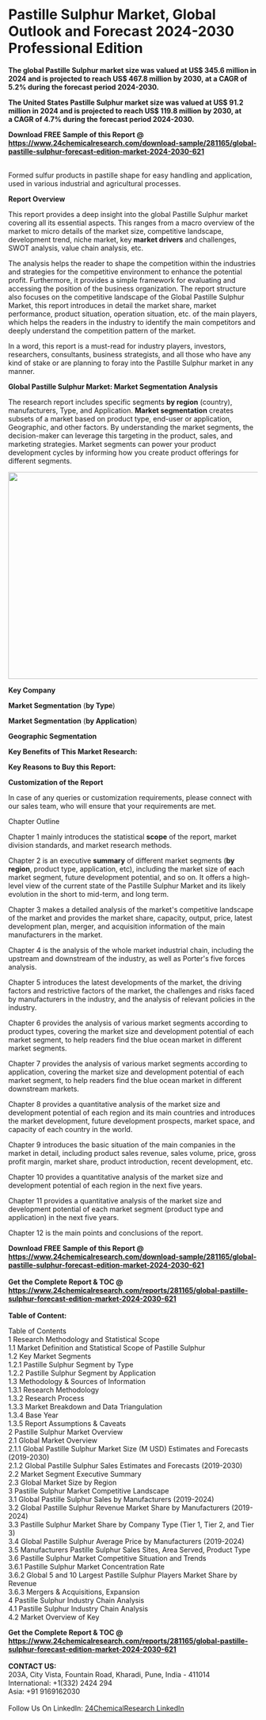 <h1>Pastille Sulphur Market, Global Outlook and Forecast 2024-2030 Professional Edition</h1><p><strong>The global Pastille Sulphur market size was valued at US$ 345.6 million in 2024 and is projected to reach US$ 467.8 million by 2030, at a CAGR of 5.2% during the forecast period 2024-2030.</strong></p><p>
</p><p><strong>The United States Pastille Sulphur market size was valued at US$ 91.2 million in 2024 and is projected to reach US$ 119.8 million by 2030, at a CAGR of 4.7% during the forecast period 2024-2030.</strong></p><div><b>Download FREE Sample of this Report @ 
            <a href="https://www.24chemicalresearch.com/download-sample/281165/global-pastille-sulphur-forecast-edition-market-2024-2030-621">
            https://www.24chemicalresearch.com/download-sample/281165/global-pastille-sulphur-forecast-edition-market-2024-2030-621</a></b></div><br><p>
</p><p>Formed sulfur products in pastille shape for easy handling and application, used in various industrial and agricultural processes.</p><p>
</p><p><strong>Report Overview</strong></p><p>
</p><p>This report provides a deep insight into the global Pastille Sulphur market covering all its essential aspects. This ranges from a macro overview of the market to micro details of the market size, competitive landscape, development trend, niche market, key <strong>market drivers</strong> and challenges, SWOT analysis, value chain analysis, etc.</p><p>
</p><p>The analysis helps the reader to shape the competition within the industries and strategies for the competitive environment to enhance the potential profit. Furthermore, it provides a simple framework for evaluating and accessing the position of the business organization. The report structure also focuses on the competitive landscape of the Global Pastille Sulphur Market, this report introduces in detail the market share, market performance, product situation, operation situation, etc. of the main players, which helps the readers in the industry to identify the main competitors and deeply understand the competition pattern of the market.</p><p>
</p><p>In a word, this report is a must-read for industry players, investors, researchers, consultants, business strategists, and all those who have any kind of stake or are planning to foray into the Pastille Sulphur market in any manner.</p><p>
</p><p><strong>Global Pastille Sulphur Market: Market Segmentation Analysis</strong></p><p>
</p><p>The research report includes specific segments <strong>by region</strong> (country), manufacturers, Type, and Application. <strong>Market segmentation</strong> creates subsets of a market based on product type, end-user or application, Geographic, and other factors. By understanding the market segments, the decision-maker can leverage this targeting in the product, sales, and marketing strategies. Market segments can power your product development cycles by informing how you create product offerings for different segments.</p><p>
</p><p><img alt="" src="https://24chemicalresearch.com/assets/report-images/PastilleSulphurEditionMarket.png" style="height:418px; width:731px"></p><p>
</p><p><strong>Key Company</strong></p><p>
</p><p>
</p><p><strong>Market Segmentation</strong> (<strong>by Type</strong>)</p><p>
</p><p>
</p><p><strong>Market Segmentation</strong> (<strong>by Application</strong>)</p><p>
</p><p>
</p><p><strong>Geographic Segmentation</strong></p><p>
</p><p>
</p><p><strong>Key Benefits of This Market Research:</strong></p><p>
</p><p>
</p><p><strong>Key Reasons to Buy this Report:</strong></p><p>
</p><p>
</p><p><strong>Customization of the Report</strong></p><p>
</p><p>In case of any queries or customization requirements, please connect with our sales team, who will ensure that your requirements are met.</p><p>
</p><p>Chapter Outline</p><p>
</p><p>Chapter 1 mainly introduces the statistical <strong>scope</strong> of the report, market division standards, and market research methods.</p><p>
</p><p>Chapter 2 is an executive <strong>summary</strong> of different market segments (<strong>by region</strong>, product type, application, etc), including the market size of each market segment, future development potential, and so on. It offers a high-level view of the current state of the Pastille Sulphur Market and its likely evolution in the short to mid-term, and long term.</p><p>
</p><p>Chapter 3 makes a detailed analysis of the market's competitive landscape of the market and provides the market share, capacity, output, price, latest development plan, merger, and acquisition information of the main manufacturers in the market.</p><p>
</p><p>Chapter 4 is the analysis of the whole market industrial chain, including the upstream and downstream of the industry, as well as Porter's five forces analysis.</p><p>
</p><p>Chapter 5 introduces the latest developments of the market, the driving factors and restrictive factors of the market, the challenges and risks faced by manufacturers in the industry, and the analysis of relevant policies in the industry.</p><p>
</p><p>Chapter 6 provides the analysis of various market segments according to product types, covering the market size and development potential of each market segment, to help readers find the blue ocean market in different market segments.</p><p>
</p><p>Chapter 7 provides the analysis of various market segments according to application, covering the market size and development potential of each market segment, to help readers find the blue ocean market in different downstream markets.</p><p>
</p><p>Chapter 8 provides a quantitative analysis of the market size and development potential of each region and its main countries and introduces the market development, future development prospects, market space, and capacity of each country in the world.</p><p>
</p><p>Chapter 9 introduces the basic situation of the main companies in the market in detail, including product sales revenue, sales volume, price, gross profit margin, market share, product introduction, recent development, etc.</p><p>
</p><p>Chapter 10 provides a quantitative analysis of the market size and development potential of each region in the next five years.</p><p>
</p><p>Chapter 11 provides a quantitative analysis of the market size and development potential of each market segment (product type and application) in the next five years.</p><p>
</p><p>Chapter 12 is the main points and conclusions of the report.</p><p>

</p><div><b>Download FREE Sample of this Report @ 
            <a href="https://www.24chemicalresearch.com/download-sample/281165/global-pastille-sulphur-forecast-edition-market-2024-2030-621">
            https://www.24chemicalresearch.com/download-sample/281165/global-pastille-sulphur-forecast-edition-market-2024-2030-621</a></b></div><br><div><b>Get the Complete Report & TOC @ 
            <a href="https://www.24chemicalresearch.com/reports/281165/global-pastille-sulphur-forecast-edition-market-2024-2030-621">
            https://www.24chemicalresearch.com/reports/281165/global-pastille-sulphur-forecast-edition-market-2024-2030-621</a></b></div><br>
            <b>Table of Content:</b><p>Table of Contents<br />
 1 Research Methodology and Statistical Scope<br />
 1.1 Market Definition and Statistical Scope of Pastille Sulphur<br />
 1.2 Key Market Segments<br />
 1.2.1 Pastille Sulphur Segment by Type<br />
 1.2.2 Pastille Sulphur Segment by Application<br />
 1.3 Methodology & Sources of Information<br />
 1.3.1 Research Methodology<br />
 1.3.2 Research Process<br />
 1.3.3 Market Breakdown and Data Triangulation<br />
 1.3.4 Base Year<br />
 1.3.5 Report Assumptions & Caveats<br />
 2 Pastille Sulphur Market Overview<br />
 2.1 Global Market Overview<br />
 2.1.1 Global Pastille Sulphur Market Size (M USD) Estimates and Forecasts (2019-2030)<br />
 2.1.2 Global Pastille Sulphur Sales Estimates and Forecasts (2019-2030)<br />
 2.2 Market Segment Executive Summary<br />
 2.3 Global Market Size by Region<br />
 3 Pastille Sulphur Market Competitive Landscape<br />
 3.1 Global Pastille Sulphur Sales by Manufacturers (2019-2024)<br />
 3.2 Global Pastille Sulphur Revenue Market Share by Manufacturers (2019-2024)<br />
 3.3 Pastille Sulphur Market Share by Company Type (Tier 1, Tier 2, and Tier 3)<br />
 3.4 Global Pastille Sulphur Average Price by Manufacturers (2019-2024)<br />
 3.5 Manufacturers Pastille Sulphur Sales Sites, Area Served, Product Type<br />
 3.6 Pastille Sulphur Market Competitive Situation and Trends<br />
 3.6.1 Pastille Sulphur Market Concentration Rate<br />
 3.6.2 Global 5 and 10 Largest Pastille Sulphur Players Market Share by Revenue<br />
 3.6.3 Mergers & Acquisitions, Expansion<br />
 4 Pastille Sulphur Industry Chain Analysis<br />
 4.1 Pastille Sulphur Industry Chain Analysis<br />
 4.2 Market Overview of Key</p><div><b>Get the Complete Report & TOC @ 
            <a href="https://www.24chemicalresearch.com/reports/281165/global-pastille-sulphur-forecast-edition-market-2024-2030-621">
            https://www.24chemicalresearch.com/reports/281165/global-pastille-sulphur-forecast-edition-market-2024-2030-621</a></b></div><br><b>CONTACT US:</b><br>
            203A, City Vista, Fountain Road, Kharadi, Pune, India - 411014<br>
            International: +1(332) 2424 294<br>
            Asia: +91 9169162030 <br><br>
            Follow Us On LinkedIn: <a href="https://www.linkedin.com/company/24chemicalresearch/">24ChemicalResearch LinkedIn</a>